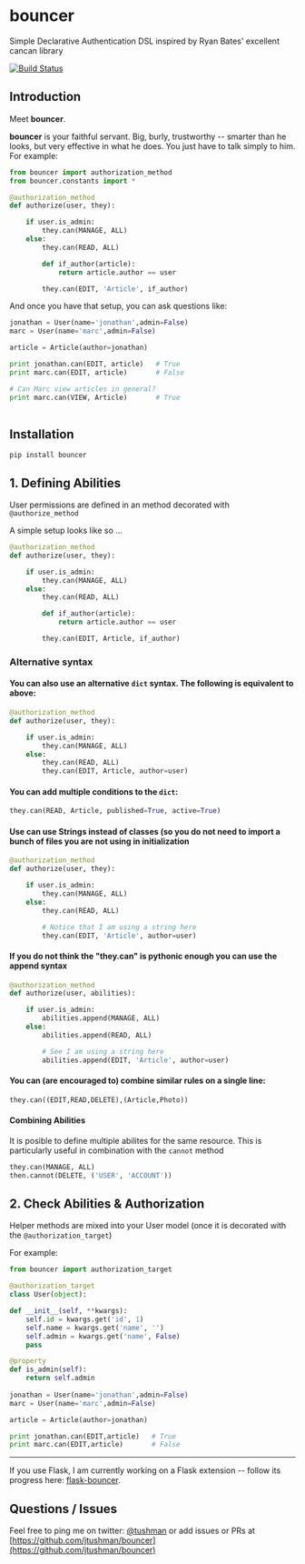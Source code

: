 bouncer
========

Simple Declarative Authentication DSL inspired by Ryan Bates' excellent cancan library

[![Build Status](https://travis-ci.org/jtushman/bouncer.svg)](https://travis-ci.org/jtushman/bouncer)

## Introduction

Meet **bouncer**.

**bouncer** is your faithful servant.  Big, burly, trustworthy -- smarter than he looks,
but very effective in what he does.  You just have to talk simply to him.  For example:

```python
from bouncer import authorization_method
from bouncer.constants import *

@authorization_method
def authorize(user, they):

    if user.is_admin:
        they.can(MANAGE, ALL)
    else:
        they.can(READ, ALL)

        def if_author(article):
            return article.author == user

        they.can(EDIT, 'Article', if_author)
```

And once you have that setup, you can ask questions like:

```python
jonathan = User(name='jonathan',admin=False)
marc = User(name='marc',admin=False)

article = Article(author=jonathan)

print jonathan.can(EDIT, article)   # True
print marc.can(EDIT, article)       # False

# Can Marc view articles in general?
print marc.can(VIEW, Article)       # True
    
```


## Installation

`pip install bouncer`

## 1. Defining Abilities

User permissions are defined in an method decorated with `@authorize_method`

A simple setup looks like so ...

```python
@authorization_method
def authorize(user, they):

    if user.is_admin:
        they.can(MANAGE, ALL)
    else:
        they.can(READ, ALL)

        def if_author(article):
            return article.author == user

        they.can(EDIT, Article, if_author)
```

### Alternative syntax

#### You can also use an alternative `dict` syntax.  The following is equivalent to above:

```python
@authorization_method
def authorize(user, they):

    if user.is_admin:
        they.can(MANAGE, ALL)
    else:
        they.can(READ, ALL)
        they.can(EDIT, Article, author=user)
```

#### You can add multiple conditions to the `dict`:

```python
they.can(READ, Article, published=True, active=True)
```

#### Use can use Strings instead of classes (so you do not need to import a bunch of files you are not using in initialization

```python
@authorization_method
def authorize(user, they):

    if user.is_admin:
        they.can(MANAGE, ALL)
    else:
        they.can(READ, ALL)

        # Notice that I am using a string here
        they.can(EDIT, 'Article', author=user)
```

#### If you do not think the "they.can" is pythonic enough you can use the append syntax

```python
@authorization_method
def authorize(user, abilities):

    if user.is_admin:
        abilities.append(MANAGE, ALL)
    else:
        abilities.append(READ, ALL)

        # See I am using a string here
        abilities.append(EDIT, 'Article', author=user)
```

#### You can (are encouraged to) combine similar rules on a single line:

```python
they.can((EDIT,READ,DELETE),(Article,Photo))
```

#### Combining Abilities
It is posible to define multiple abilites for the same resource.  This is particularly useful in combination
with the `cannot` method

```python
they.can(MANAGE, ALL)
then.cannot(DELETE, ('USER', 'ACCOUNT'))
```

## 2. Check Abilities & Authorization

Helper methods are mixed into your User model (once it is decorated with the `@authorization_target`)

For example:

```python
from bouncer import authorization_target

@authorization_target
class User(object):

def __init__(self, **kwargs):
    self.id = kwargs.get('id', 1)
    self.name = kwargs.get('name', '')
    self.admin = kwargs.get('name', False)
    pass

@property
def is_admin(self):
    return self.admin
    
jonathan = User(name='jonathan',admin=False)
marc = User(name='marc',admin=False)

article = Article(author=jonathan)

print jonathan.can(EDIT,article)   # True
print marc.can(EDIT,article)       # False
```
------------

If you use Flask, I am currently working on a Flask extension -- follow its progress here: [flask-bouncer](https://github.com/jtushman/flask-bouncer).


## Questions / Issues
Feel free to ping me on twitter: [@tushman](http://twitter.com/tushman) or add issues or PRs at [https://github.com/jtushman/bouncer](https://github.com/jtushman/bouncer)

